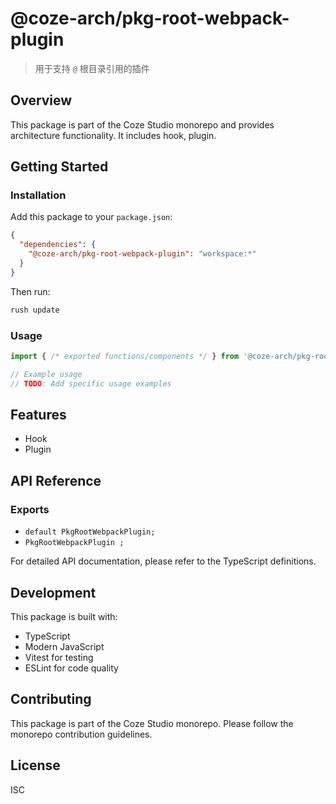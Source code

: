# @coze-arch/pkg-root-webpack-plugin

> 用于支持 `@` 根目录引用的插件

## Overview

This package is part of the Coze Studio monorepo and provides architecture functionality. It includes hook, plugin.

## Getting Started

### Installation

Add this package to your `package.json`:

```json
{
  "dependencies": {
    "@coze-arch/pkg-root-webpack-plugin": "workspace:*"
  }
}
```

Then run:

```bash
rush update
```

### Usage

```typescript
import { /* exported functions/components */ } from '@coze-arch/pkg-root-webpack-plugin';

// Example usage
// TODO: Add specific usage examples
```

## Features

- Hook
- Plugin

## API Reference

### Exports

- `default PkgRootWebpackPlugin;`
- `PkgRootWebpackPlugin ;`


For detailed API documentation, please refer to the TypeScript definitions.

## Development

This package is built with:

- TypeScript
- Modern JavaScript
- Vitest for testing
- ESLint for code quality

## Contributing

This package is part of the Coze Studio monorepo. Please follow the monorepo contribution guidelines.

## License

ISC
